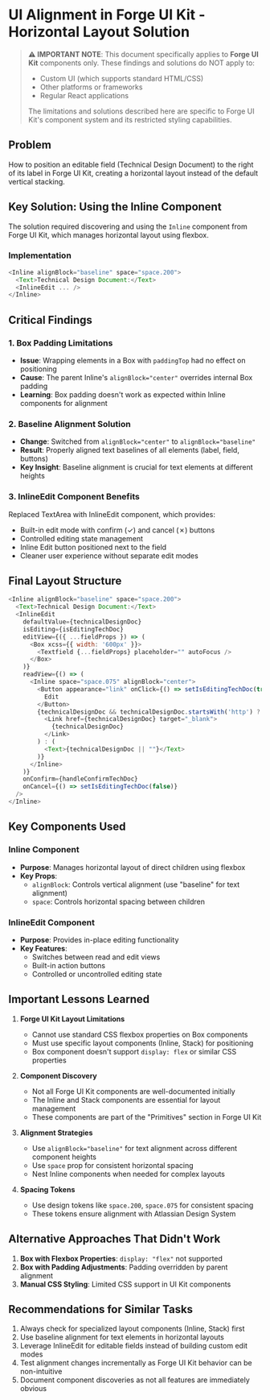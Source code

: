 # UI Alignment in Forge UI Kit - Horizontal Layout Solution

> **⚠️ IMPORTANT NOTE**: This document specifically applies to **Forge UI Kit** components only. These findings and solutions do NOT apply to:
> - Custom UI (which supports standard HTML/CSS)
> - Other platforms or frameworks
> - Regular React applications
> 
> The limitations and solutions described here are specific to Forge UI Kit's component system and its restricted styling capabilities.

## Problem
How to position an editable field (Technical Design Document) to the right of its label in Forge UI Kit, creating a horizontal layout instead of the default vertical stacking.

## Key Solution: Using the Inline Component

The solution required discovering and using the `Inline` component from Forge UI Kit, which manages horizontal layout using flexbox.

### Implementation
```javascript
<Inline alignBlock="baseline" space="space.200">
  <Text>Technical Design Document:</Text>
  <InlineEdit ... />
</Inline>
```

## Critical Findings

### 1. Box Padding Limitations
- **Issue**: Wrapping elements in a Box with `paddingTop` had no effect on positioning
- **Cause**: The parent Inline's `alignBlock="center"` overrides internal Box padding
- **Learning**: Box padding doesn't work as expected within Inline components for alignment

### 2. Baseline Alignment Solution
- **Change**: Switched from `alignBlock="center"` to `alignBlock="baseline"`
- **Result**: Properly aligned text baselines of all elements (label, field, buttons)
- **Key Insight**: Baseline alignment is crucial for text elements at different heights

### 3. InlineEdit Component Benefits
Replaced TextArea with InlineEdit component, which provides:
- Built-in edit mode with confirm (✓) and cancel (✗) buttons
- Controlled editing state management
- Inline Edit button positioned next to the field
- Cleaner user experience without separate edit modes

## Final Layout Structure

```javascript
<Inline alignBlock="baseline" space="space.200">
  <Text>Technical Design Document:</Text>
  <InlineEdit
    defaultValue={technicalDesignDoc}
    isEditing={isEditingTechDoc}
    editView={({ ...fieldProps }) => (
      <Box xcss={{ width: '600px' }}>
        <Textfield {...fieldProps} placeholder="" autoFocus />
      </Box>
    )}
    readView={() => (
      <Inline space="space.075" alignBlock="center">
        <Button appearance="link" onClick={() => setIsEditingTechDoc(true)}>
          Edit
        </Button>
        {technicalDesignDoc && technicalDesignDoc.startsWith('http') ? (
          <Link href={technicalDesignDoc} target="_blank">
            {technicalDesignDoc}
          </Link>
        ) : (
          <Text>{technicalDesignDoc || ""}</Text>
        )}
      </Inline>
    )}
    onConfirm={handleConfirmTechDoc}
    onCancel={() => setIsEditingTechDoc(false)}
  />
</Inline>
```

## Key Components Used

### Inline Component
- **Purpose**: Manages horizontal layout of direct children using flexbox
- **Key Props**:
  - `alignBlock`: Controls vertical alignment (use "baseline" for text alignment)
  - `space`: Controls horizontal spacing between children

### InlineEdit Component
- **Purpose**: Provides in-place editing functionality
- **Key Features**:
  - Switches between read and edit views
  - Built-in action buttons
  - Controlled or uncontrolled editing state

## Important Lessons Learned

1. **Forge UI Kit Layout Limitations**
   - Cannot use standard CSS flexbox properties on Box components
   - Must use specific layout components (Inline, Stack) for positioning
   - Box component doesn't support `display: flex` or similar CSS properties

2. **Component Discovery**
   - Not all Forge UI Kit components are well-documented initially
   - The Inline and Stack components are essential for layout management
   - These components are part of the "Primitives" section in Forge UI Kit

3. **Alignment Strategies**
   - Use `alignBlock="baseline"` for text alignment across different component heights
   - Use `space` prop for consistent horizontal spacing
   - Nest Inline components when needed for complex layouts

4. **Spacing Tokens**
   - Use design tokens like `space.200`, `space.075` for consistent spacing
   - These tokens ensure alignment with Atlassian Design System

## Alternative Approaches That Didn't Work

1. **Box with Flexbox Properties**: `display: "flex"` not supported
2. **Box with Padding Adjustments**: Padding overridden by parent alignment
3. **Manual CSS Styling**: Limited CSS support in UI Kit components

## Recommendations for Similar Tasks

1. Always check for specialized layout components (Inline, Stack) first
2. Use baseline alignment for text elements in horizontal layouts
3. Leverage InlineEdit for editable fields instead of building custom edit modes
4. Test alignment changes incrementally as Forge UI Kit behavior can be non-intuitive
5. Document component discoveries as not all features are immediately obvious
